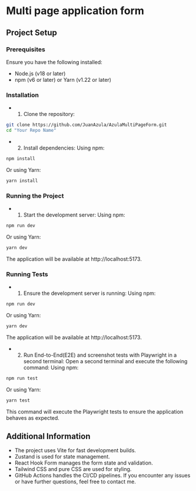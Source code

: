 # Multi page application form

## Project Setup

### Prerequisites
Ensure you have the following installed:

- Node.js (v18 or later)
- npm (v6 or later) or Yarn (v1.22 or later)


### Installation

- 1. Clone the repository:

```bash
git clone https://github.com/JuanAzula/AzulaMultiPageForm.git
cd "Your Repo Name"
```

- 2. Install dependencies:
Using npm:

```bash
npm install
```
Or using Yarn:
```bash
yarn install
```

### Running the Project

- 1. Start the development server:
Using npm:
```bash
npm run dev
```
Or using Yarn:
```bash
yarn dev
```
The application will be available at http://localhost:5173.

### Running Tests

- 1. Ensure the development server is running:
Using npm:
```bash
npm run dev
```
Or using Yarn:
```bash
yarn dev
```
The application will be available at http://localhost:5173.

- 2. Run End-to-End(E2E) and screenshot tests with Playwright in a second terminal:
Open a second terminal and execute the following command:
Using npm:
```bash
npm run test
```
Or using Yarn:
```bash
yarn test
```
This command will execute the Playwright tests to ensure the application behaves as expected.

## Additional Information

- The project uses Vite for fast development builds.
- Zustand is used for state management.
- React Hook Form manages the form state and validation.
- Tailwind CSS and pure CSS are used for styling.
- GitHub Actions handles the CI/CD pipelines.
If you encounter any issues or have further questions, feel free to contact me.




<!-- - Replace `plugin:@typescript-eslint/recommended` to `plugin:@typescript-eslint/recommended-type-checked` or `plugin:@typescript-eslint/strict-type-checked`
- Optionally add `plugin:@typescript-eslint/stylistic-type-checked`
- Install [eslint-plugin-react](https://github.com/jsx-eslint/eslint-plugin-react) and add `plugin:react/recommended` & `plugin:react/jsx-runtime` to the `extends` list -->
